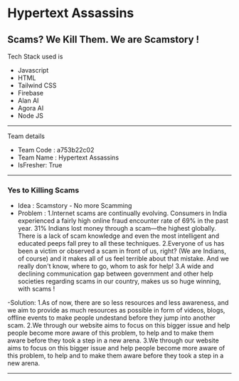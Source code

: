 # Hypertext Assassins 
## Scams? We Kill Them. We are Scamstory !

Tech Stack used is 
- Javascript
- HTML
- Tailwind CSS
- Firebase
- Alan AI
- Agora AI
- Node JS

---
 Team details
- Team Code : a753b22c02
- Team Name : Hypertext Assassins
- IsFresher: True

---
### Yes to Killing Scams

- Idea : Scamstory - No more Scamming
- Problem :
1.Internet scams are continually evolving. Consumers in India experienced a fairly high online fraud encounter rate of 69% in the past year. 31% Indians lost money through a scam—the highest globally. There is a lack of scam knowledge and even the most intelligent and educated peeps fall prey to all these techniques.
2.Everyone of us has been a victim or observed a scam in front of us, right? (We are Indians, of course) and it makes all of us feel terrible about that mistake. And we really don't know, where to go, whom to ask for help!
3.A wide and declining communication gap between government and other help societies regarding scams in our country, makes us so huge winning, with scams !

-Solution:
1.As of now, there are so less resources and less awareness, and we aim to provide as much resources as possible in form of videos, blogs, offline events to make people undestand before they jump into another scam.
2.We through our website aims to focus on this bigger issue and help people become more aware of this problem, to help and to make them aware before they took a step in a new arena.
3.We through our website aims to focus on this bigger issue and help people become more aware of this problem, to help and to make them aware before they took a step in a new arena.

---
